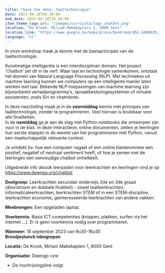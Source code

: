 ```yaml
---
title: "Save the date. Taaltechnologie"
date: 2023-09-18T09:30:00
end_date: 2023-09-18T16:30:00
item_theme_logo_url: "/images/curricula/logo_chatbot.png"
location: "De Krook, Miriam Makebaplein 1, 9000 Gent"
location_link: "https://www.google.be/maps/place/De+Krook/@51.0486039,3.7264986,17z/data=!3m1!4b1!4m6!3m5!1s0x47c3714effffffff:0x9b1a2c7f1cb8c825!8m2!3d51.0486039!4d3.7286873!16s%2Fg%2F1hc0gcm5l"
language: "nl"
---
```


In onze workshop maak je kennis met de basisprincipes van de taaltechnologie. 

Kunstmatige intelligentie is een interdisciplinair domein. Het project ‘Chatbot’ zet dit in de verf. 
Waar taal en technologie samenkomen, ontstaat het domein van Natural Language Processing (NLP). 
Met technieken uit machine learning kunnen we computers op een intelligente manier laten werken met taal. 
Bekende NLP-toepassingen van machine learning zijn bijvoorbeeld vertaalprogramma's, 
spraakbesturingssystemen of virtuele assistenten, zoals Siri en chatrobots.<br> 

In deze nascholing maak je in de **voormiddag** kennis met principes van taaltechnologie, zonder te programmeren. Veel hiervan is bruikbaar voor alle finaliteiten.<br>
In de **namiddag** ga je aan de slag met Python notebooks die ontworpen zijn voor in de klas. 
In deze interactieve, online documenten, zetten je leerlingen hun eerste stappen in de wereld 
van het programmeren met Python, vanuit een maatschappelijk relevante context. 

Je ontdekt bv. hoe een computer nagaat of een online klantenreview een positief, 
negatief of neutraal sentiment heeft, of hoe je samen met de leerlingen een eenvoudige chatbot ontwikkelt.

Uitgebreide info alsook leerpaden voor leerkrachten en leerlingen vind je op https://www.dwengo.org/chatbot

**Doelgroep:** Leerkrachten secundair onderwijs 2de en 3de graad (doorstroom en dubbele finaliteit) - zowel taalleerkrachten, informaticaleerkrachten, leerkrachten STEM of in een STEM-discipline, leerkrachten economie, geïnteresseerde leerkrachten van andere vakken.

**Meebrengen:** Een opgeladen laptop.

**Voorkennis:** Basis ICT-competenties (knippen, plakken, surfen via het internet ...). Er is geen voorkennis nodig over programmeren.<br> 

**Wanneer:** 18 september 2023 van 9u30-16u30<br>
**Broodjeslunch inbegrepen**<br>

**Locatie:** De Krook, Miriam Makebaplein 1, 9000 Gent<br>


**Organisatie:** Dwengo vzw

- De inschrijvingslink volgt.
